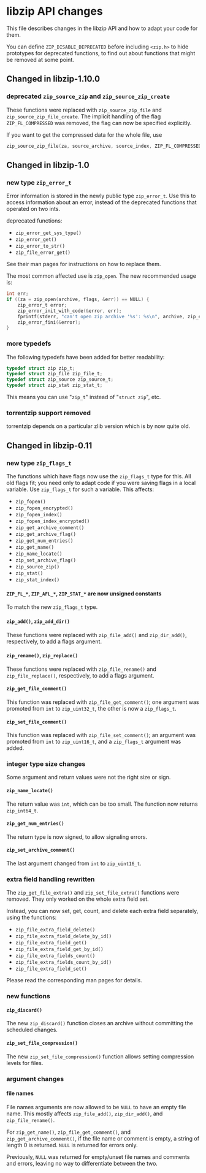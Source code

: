 # libzip API changes

This file describes changes in the libzip API and how to adapt your
code for them.

You can define `ZIP_DISABLE_DEPRECATED` before including `<zip.h>` to hide
prototypes for deprecated functions, to find out about functions that
might be removed at some point.

## Changed in libzip-1.10.0

### deprecated `zip_source_zip` and `zip_source_zip_create`

These functions were replaced with `zip_source_zip_file` and `zip_source_zip_file_create`. The implicit handling of the flag `ZIP_FL_COMPRESSED` was removed, the flag can now be specified explicitly.

If you want to get the compressed data for the whole file, use 

```C
zip_source_zip_file(za, source_archive, source_index, ZIP_FL_COMPRESSED, 0, -1, NULL)
```

## Changed in libzip-1.0

### new type `zip_error_t`

Error information is stored in the newly public type `zip_error_t`. Use
this to access information about an error, instead of the deprecated
functions that operated on two ints.

deprecated functions:
- `zip_error_get_sys_type()`
- `zip_error_get()`
- `zip_error_to_str()`
- `zip_file_error_get()`

See their man pages for instructions on how to replace them.

The most common affected use is `zip_open`. The new recommended usage
is:

```c
int err;
if ((za = zip_open(archive, flags, &err)) == NULL) {
	zip_error_t error;
	zip_error_init_with_code(&error, err);
	fprintf(stderr, "can't open zip archive '%s': %s\n", archive, zip_error_strerror(&error));
	zip_error_fini(&error);
}
```

### more typedefs

The following typedefs have been added for better readability:

```c
typedef struct zip zip_t;
typedef struct zip_file zip_file_t;
typedef struct zip_source zip_source_t;
typedef struct zip_stat zip_stat_t;
```

This means you can use "`zip_t`" instead of "`struct zip`", etc.


### torrentzip support removed

torrentzip depends on a particular zlib version which is by now quite
old.

## Changed in libzip-0.11

### new type `zip_flags_t`

The functions which have flags now use the `zip_flags_t` type for this.
All old flags fit; you need only to adapt code if you were saving flags in a
local variable. Use `zip_flags_t` for such a variable.
This affects:
- `zip_fopen()`
- `zip_fopen_encrypted()`
- `zip_fopen_index()`
- `zip_fopen_index_encrypted()`
- `zip_get_archive_comment()`
- `zip_get_archive_flag()`
- `zip_get_num_entries()`
- `zip_get_name()`
- `zip_name_locate()`
- `zip_set_archive_flag()`
- `zip_source_zip()`
- `zip_stat()`
- `zip_stat_index()`

#### `ZIP_FL_*`, `ZIP_AFL_*`, `ZIP_STAT_*` are now unsigned constants

To match the new `zip_flags_t` type.

#### `zip_add()`, `zip_add_dir()`

These functions were replaced with `zip_file_add()` and `zip_dir_add()`, respectively,
to add a flags argument.

#### `zip_rename()`, `zip_replace()`

These functions were replaced with `zip_file_rename()` and `zip_file_replace()`,
respectively, to add a flags argument.

#### `zip_get_file_comment()`

This function was replaced with `zip_file_get_comment()`; one argument was promoted from
`int` to `zip_uint32_t`, the other is now a `zip_flags_t`.

#### `zip_set_file_comment()`

This function was replaced with `zip_file_set_comment()`; an argument was promoted from
`int` to `zip_uint16_t`, and a `zip_flags_t` argument was added.

### integer type size changes

Some argument and return values were not the right size or sign.

#### `zip_name_locate()`

The return value was `int`, which can be too small. The function now returns `zip_int64_t`.


#### `zip_get_num_entries()`

The return type is now signed, to allow signaling errors.

#### `zip_set_archive_comment()`

The last argument changed from `int` to `zip_uint16_t`.

### extra field handling rewritten

The `zip_get_file_extra()` and `zip_set_file_extra()` functions were removed.
They only worked on the whole extra field set.

Instead, you can now set, get, count, and delete each extra field separately,
using the functions:
- `zip_file_extra_field_delete()`
- `zip_file_extra_field_delete_by_id()`
- `zip_file_extra_field_get()`
- `zip_file_extra_field_get_by_id()`
- `zip_file_extra_fields_count()`
- `zip_file_extra_fields_count_by_id()`
- `zip_file_extra_field_set()`

Please read the corresponding man pages for details.

### new functions

#### `zip_discard()`

The new `zip_discard()` function closes an archive without committing the
scheduled changes.

#### `zip_set_file_compression()`

The new `zip_set_file_compression()` function allows setting compression
levels for files.

### argument changes

#### file names

File names arguments are now allowed to be `NULL` to have an empty file name.
This mostly affects `zip_file_add()`, `zip_dir_add()`, and `zip_file_rename()`.

For `zip_get_name()`, `zip_file_get_comment()`, and `zip_get_archive_comment()`, if
the file name or comment is empty, a string of length 0 is returned.
`NULL` is returned for errors only.

Previously, `NULL` was returned for empty/unset file names and comments and
errors, leaving no way to differentiate between the two.
